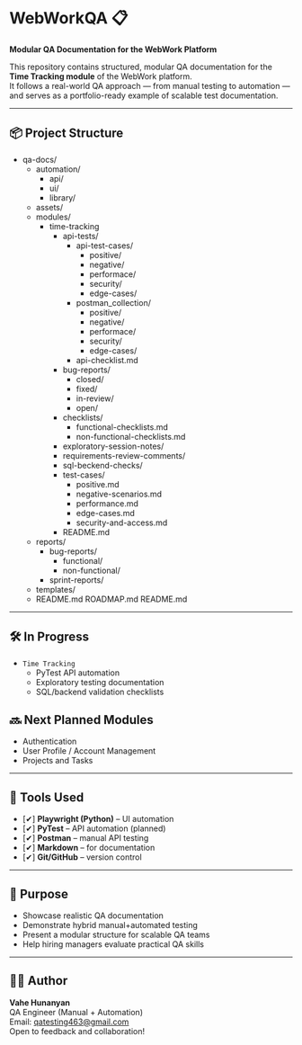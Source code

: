 # WebWorkQA 📋

**Modular QA Documentation for the WebWork Platform**

This repository contains structured, modular QA documentation for the **Time Tracking module** of the WebWork platform.  
It follows a real-world QA approach — from manual testing to automation — and serves as a portfolio-ready example of scalable test documentation.

---

## 📦 Project Structure

- qa-docs/
  - automation/
    - api/
    - ui/
    - library/
  - assets/
  - modules/
    - time-tracking
      - api-tests/
        - api-test-cases/
          - positive/
          - negative/
          - performace/
          - security/
          - edge-cases/
        - postman_collection/
          - positive/
          - negative/
          - performace/
          - security/
          - edge-cases/
        - api-checklist.md
      - bug-reports/
        - closed/
        - fixed/
        - in-review/
        - open/
      - checklists/
        - functional-checklists.md
        - non-functional-checklists.md
      - exploratory-session-notes/
      - requirements-review-comments/
      - sql-beckend-checks/
      - test-cases/
        - positive.md
        - negative-scenarios.md
        - performance.md
        - edge-cases.md
        - security-and-access.md
      - README.md
  - reports/
    - bug-reports/
      - functional/
      - non-functional/
    - sprint-reports/
  - templates/
  - README.md
ROADMAP.md
README.md

---

## 🛠️ In Progress
- `Time Tracking`
  - PyTest API automation
  - Exploratory testing documentation
  - SQL/backend validation checklists

## 🔜 Next Planned Modules

- Authentication 
- User Profile / Account Management
- Projects and Tasks

---

## 🧪 Tools Used

- [✔] **Playwright (Python)** – UI automation
- [✔] **PyTest** – API automation (planned)
- [✔] **Postman** – manual API testing
- [✔] **Markdown** – for documentation
- [✔] **Git/GitHub** – version control

---

## 🧭 Purpose

- Showcase realistic QA documentation
- Demonstrate hybrid manual+automated testing
- Present a modular structure for scalable QA teams
- Help hiring managers evaluate practical QA skills

---

## 👨‍💻 Author

**Vahe Hunanyan**  
QA Engineer (Manual + Automation)  
Email: qatesting463@gmail.com  
Open to feedback and collaboration!